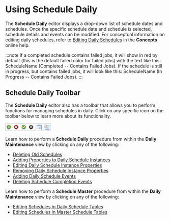 # Using Schedule Daily

The **Schedule Daily** editor displays a drop-down list of schedule
dates and schedules. Once the specific schedule date and schedule is
selected, schedule details and events can be modified. For conceptual
information on editing daily schedules, refer to [Editing Daily Schedules](../../../operations/editing-schedules.md)
 in the **Concepts** online help.

:::note
If a completed schedule contains failed jobs, it will show in red by default (this is the default failed color for failed jobs) with the text like this: ScheduleName (Completed -- Contains Failed Jobs). If the schedule is still in progress, but contains failed jobs, it will look like this: ScheduleName (In Progress -- Contains Failed Jobs).
:::

## Schedule Daily Toolbar

The **Schedule Daily** editor also has a toolbar that allows you to
perform functions for managing schedules in daily. Click on any specific
icon on the toolbar below to learn more about its functionality.

![Schedule Daily toolbar](../../../Resources/Images/EM/EMscheddailytoolbar.png "Schedule Daily toolbar")

Learn how to perform a **Schedule Daily** procedure from within the
**Daily Maintenance** view by clicking on any of the following:

- [Deleting Old Schedules](Deleting-Old-Schedules.md)
- [Adding Properties to Daily Schedule     Instances](Adding-Properties-to-Daily-Schedule-Instances.md)
- [Editing Daily Schedule Instance     Properties](Editing-Daily-Schedule-Instance-Properties.md)
- [Removing Daily Schedule Instance     Properties](Removing-Daily-Schedule-Instance-Properties.md)
- [Adding Daily Schedule     Events](Adding-Daily-Schedule-Events.md)
- [Deleting Schedule Completion     Events](Deleting-Schedule-Completion-Events2.md)

Learn how to perform a **Schedule Master** procedure from within the
**Daily Maintenance** view by clicking on any of the following:

- [Editing Schedules in Daily Schedule     Tables](Editing-Schedules-in-Daily.md)
- [Editing Schedules in Master Schedule     Tables](Editing-Schedules-in-Master.md)

